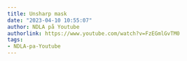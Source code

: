 ```yaml
---
title: Unsharp mask
date: "2023-04-10 10:55:07"
author: NDLA på Youtube
authorlink: https://www.youtube.com/watch?v=FzEGmlGvTM0
tags:
- NDLA-pa-Youtube
---
```

